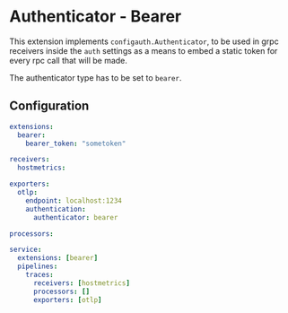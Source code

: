 # Authenticator - Bearer

This extension implements `configauth.Authenticator`, to be used in grpc receivers inside the `auth` settings as a means
to embed a static token for every rpc call that will be made.

The authenticator type has to be set to `bearer`.

## Configuration

```yaml
extensions:
  bearer:
    bearer_token: "sometoken"

receivers:
  hostmetrics:

exporters:
  otlp:
    endpoint: localhost:1234
    authentication:
      authenticator: bearer

processors:

service:
  extensions: [bearer]
  pipelines:
    traces:
      receivers: [hostmetrics]
      processors: []
      exporters: [otlp]
```